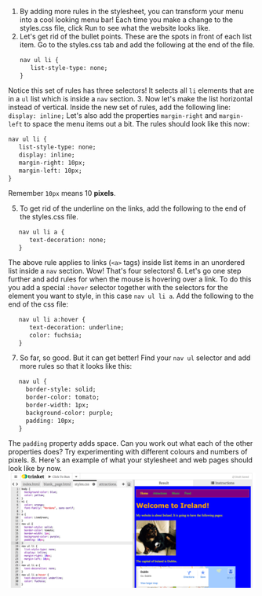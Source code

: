 1. By adding more rules in the stylesheet, you can transform your menu into a cool looking menu bar! Each time you make a change to the styles.css file, click Run to see what the website looks like.
2. Let's get rid of the bullet points. These are the spots in front of each list item. Go to the styles.css tab and add the following at the end of the file.
   ```
   nav ul li {
      list-style-type: none;
   }
   ```
Notice this set of rules has three selectors! It selects all `li` elements that are in a `ul` list which is inside a `nav` section.
3. Now let's make the list horizontal instead of vertical. Inside the new set of rules, add the following line: `display: inline;` Let's also add the properties `margin-right` and `margin-left` to space the menu items out a bit. The rules should look like this now:
   ```
   nav ul li {
      list-style-type: none;
      display: inline;
      margin-right: 10px;
      margin-left: 10px;
   }
   ```
   Remember `10px` means 10 **pixels**.

5. To get rid of the underline on the links, add the following to the end of the styles.css file.
``` 
   nav ul li a {
      text-decoration: none;
   }
```
The above rule applies to links (`<a>` tags) inside list items in an unordered list inside a `nav` section. Wow! That's four selectors!
6. Let's go one step further and add rules for when the mouse is hovering over a link. To do this you add a special `:hover` selector together with the selectors for the element you want to style, in this case `nav ul li a`. Add the following to the end of the css file:
``` 
   nav ul li a:hover {
      text-decoration: underline;
      color: fuchsia;
   }
```
7. So far, so good. But it can get better! Find your `nav ul` selector and add more rules so that it looks like this:
```
   nav ul {
     border-style: solid;
     border-color: tomato;
     border-width: 1px;
     background-color: purple;
     padding: 10px;
   }
```
The `padding` property adds space. Can you work out what each of the other properties does? Try experimenting with different colours and numbers of pixels. 
8. Here's an example of what your stylesheet and web pages should look like by now. ![](/assets/menu-styled.png)

